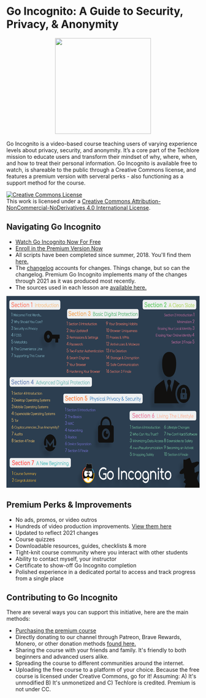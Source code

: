 # Go Incognito: A Guide to Security, Privacy, &amp; Anonymity
<p align="center">
  <img src="https://techlore.tech/assets/images/course-logo.png" width="250" height="250">
</p>

Go Incognito is a video-based course teaching users of varying experience levels about privacy, security, and anonymity. It’s a core part of the Techlore mission to educate users and transform their mindset of why, where, when, and how to treat their personal information. Go Incognito is available free to watch, is shareable to the public through a Creative Commons license, and features a premium version with serveral perks - also functioning as a support method for the course.

<a rel="license" href="http://creativecommons.org/licenses/by-nc-nd/4.0/"><img alt="Creative Commons License" style="border-width:0" src="https://i.creativecommons.org/l/by-nc-nd/4.0/88x31.png" /></a><br />This work is licensed under a <a rel="license" href="http://creativecommons.org/licenses/by-nc-nd/4.0/">Creative Commons Attribution-NonCommercial-NoDerivatives 4.0 International License</a>.

## Navigating Go Incognito
- [Watch Go Incognito Now For Free](https://techlore.tech/goincognito.html)
- [Enroll in the Premium Version Now](https://techlore.teachable.com/p/go-incognito)
- All scripts have been completed since summer, 2018. You'll find them [here.](https://github.com/techlore-official/go-incognito/tree/master/Scripts)
- The [changelog](https://github.com/techlore-official/go-incognito/blob/master/changes.md) accounts for changes. Things change, but so can the changelog. Premium Go Incognito implements many of the changes through 2021 as it was produced most recently.
- The sources used in each lesson are [available here.](https://github.com/techlore-official/go-incognito/blob/master/sources.md) 

<p align="center">
  <img src="https://github.com/techlore-official/go-incognito/blob/master/Assets/overview.png"  height="500">
</p>

## Premium Perks & Improvements
- No ads, promos, or video outros
- Hundreds of video production improvements. [View them here](https://github.com/techlore-official/go-incognito/blob/master/premium-improvements.md)
- Updated to reflect 2021 changes
- Course quizzes
- Downloadable resources, guides, checklists & more
- Tight-knit course community where you interact with other students
- Ability to contact myself, your instructor
- Certificate to show-off Go Incognito completion
- Polished experience in a dedicated portal to access and track progress from a single place

## Contributing to Go Incognito
There are several ways you can support this initiative, here are the main methods:
- [Purchasing the premium course](https://techlore.teachable.com/p/go-incognito)
- Directly donating to our channel through Patreon, Brave Rewards, Monero, or other donation methods [found here.](https://techlore.tech/support.html)
- Sharing the course with your friends and family. It's friendly to both beginners and advanced users alike. 
- Spreading the course to different communities around the internet. 
- Uploading the free course to a platform of your choice. Because the free course is licensed under Creative Commons, go for it! Assuming: A) It's unmodified B) It's unmonetized and C) Techlore is credited. Premium is not under CC.
